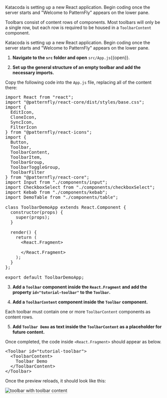 Katacoda is setting up a new React application. Begin coding once the server starts and "Welcome to PatternFly" appears on the lower pane.

Toolbars consist of content rows of components. Most toolbars will only be a single row, but each row is required to be housed in a `ToolbarContent` component.

Katacoda is setting up a new React application. Begin coding once the server starts and "Welcome to PatternFly" appears on the lower pane.

1) <strong>Navigate to the `src` folder and open</strong> `src/App.js`{{open}}.

2) <strong>Set up the general structure of an empty toolbar and add the necessary imports.</strong>

Copy the following code into the `App.js` file, replacing all of the content there:

<pre class="file" data-filename="App.js" data-target="replace">
import React from &quot;react&quot;;
import &quot;@patternfly/react-core/dist/styles/base.css&quot;;
import {
  EditIcon,
  CloneIcon,
  SyncIcon,
  FilterIcon
} from &quot;@patternfly/react-icons&quot;;
import {
  Button,
  Toolbar,
  ToolbarContent,
  ToolbarItem,
  ToolbarGroup,
  ToolbarToggleGroup,
  ToolbarFilter
} from &quot;@patternfly/react-core&quot;;
import Input from &quot;./components/input&quot;;
import CheckboxSelect from &quot;./components/checkboxSelect&quot;;
import Kebab from &quot;./components/kebab&quot;;
import DemoTable from &quot;./components/table&quot;;

class ToolbarDemoApp extends React.Component {
  constructor(props) {
    super(props);
  }

  render() {
    return (
      &lt;React.Fragment&gt;
        
      &lt;/React.Fragment&gt;
    );
  }
};

export default ToolbarDemoApp;
</pre>

3) <strong>Add a `Toolbar` component inside the `React.Fragment` and add the property `id="tutorial-toolbar"` to the `Toolbar`.</strong>

4) <strong>Add a `ToolbarContent` component inside the `Toolbar` component.</strong>

Each toolbar must contain one or more `ToolbarContent` components as content rows.

5) <strong>Add `Toolbar Demo` as text inside the `ToolbarContent` as a placeholder for future content.</strong> 

Once completed, the code inside `<React.Fragment>` should appear as below.

<pre class="file">
&lt;Toolbar id=&quot;tutorial-toolbar&quot;&gt;
  &lt;ToolbarContent&gt;
    Toolbar Demo
  &lt;/ToolbarContent&gt;
&lt;/Toolbar&gt;
</pre>

Once the preview reloads, it should look like this:

<img src="toolbar-filter/assets/toolbar-content.png" alt="toolbar with toolbar content" style="box-shadow: rgba(3, 3, 3, 0.2) 0px 1.25px 2.5px 0px;" />
